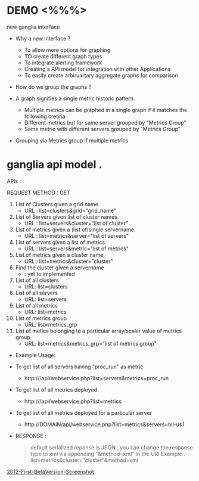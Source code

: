DEMO  <%%%>
====

new ganglia interface
* Why a new interface ?
    - To allow more options for graphing
    -  TO create different graph types
    - To integrate alerting framework
    - Creating a API model for integration with other Applications
    - To easily create arbiruartary aggregate graphs for comparison

* How do we group the graphs ?
* A graph signifies a single metric historic pattern.
    - Multiple metrics can be graphed in a single graph if it matches the following cretiria
    - Different metrics but for same server grouped by "Metrics Group"
    - Same metric with different servers grouped by "Metrics Group"

* Grouping via Metrics group if multiple metrics 

# ganglia api model . 
APIs : 

REQUEST METHOD : GET 
1. List of Clusters given a grid name. 
    -  URL : list=clusters&grid="grid_name"
3. List of Servers given list of cluster names. 
    -  URL : list=servers&cluster="list of cluster"
3. List of metrics given a (list of/single servername.
    -  URL : list=metrics&server="list of servers"
4. List of servers given a list of metrics.
    -   URL : list=servers&metric="list of metrics"
5. List of metrics given a cluster name. 
    -  URL : list=metrics&cluster="cluster"
6. Find the cluster given a servername 
    - : yet to implemented 
7. List of all clusters 
    -    URL: list=clusters
8. List of all servers 
    -    URL: list=servers
9. List of all metrics 
    -    URL: list=metrics
10. List of metrics group 
    -    URL: list=metrics_grp 
11. List of metics belonging to a particular array/scalar value of metrics group 
    -    URL: list=metrics&metrics_grp="list of metrics group"


* Example Usage: 

* To get list of all servers having "proc_run" as metric
    - http://<DOMAIN>/api/webservice.php?list=servers&metrics=proc_run
* To get list of all metrics deployed 
    - http://<DOMAIN>/api/webservice.php?list=metrics
* To get list of all metrics deployed for a particular server 
    - http://DOMAIN/api/webservice.php?list=metrics&servers=bll-us1


* RESPONSE :
    > default serialized reponse is JSON , you can change the response type to xml via appending "&method=xml" in the URI 
    > Example : 
    >    list=metrics&cluster="cluster"&method=xml


[2012-First-BetaVersion-Screenshot](https://github.com/7aaa7/MCLI/blob/master/screenshots/screenshot1.jpeg)


